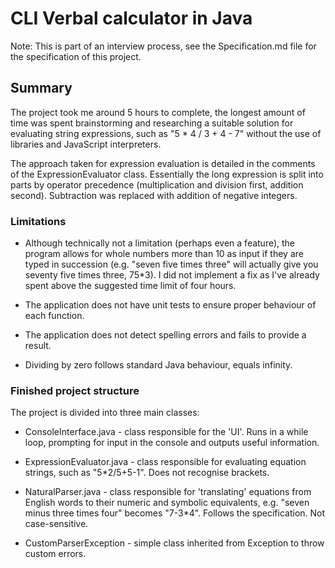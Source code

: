 # CLI Verbal calculator in Java 

Note: This is part of an interview process, see the Specification.md file for the specification of this project.

## Summary

The project took me around 5 hours to complete, the longest amount of time was spent brainstorming and researching a suitable solution for evaluating string expressions, such as "5 * 4 / 3 + 4 - 7" without the use of libraries and JavaScript interpreters.

The approach taken for expression evaluation is detailed in the comments of the ExpressionEvaluator class. Essentially the long expression is split into parts by operator precedence (multiplication and division first, addition second). Subtraction was replaced with addition of negative integers.

### Limitations 

* Although technically not a limitation (perhaps even a feature), the program allows for whole numbers more than 10 as input if they are typed in succession (e.g. "seven five times three" will actually give you seventy five times three, 75*3). I did not implement a fix as I've already spent above the suggested time limit of four hours.

* The application does not have unit tests to ensure proper behaviour of each function.

* The application does not detect spelling errors and fails to provide a result.

* Dividing by zero follows standard Java behaviour, equals infinity.

### Finished project structure

The project is divided into three main classes:

* ConsoleInterface.java - class responsible for the 'UI'. Runs in a while loop, prompting for input in the console and outputs useful information.

* ExpressionEvaluator.java - class responsible for evaluating equation strings, such as "5*2/5+5-1". Does not recognise brackets.

* NaturalParser.java - class responsible for 'translating' equations from English words to their numeric and symbolic equivalents, e.g. "seven minus three times four" becomes "7-3*4". Follows the specification. Not case-sensitive.

* CustomParserException - simple class inherited from Exception to throw custom errors. 